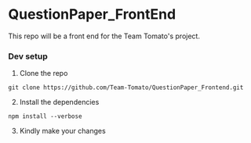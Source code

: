 # QuestionPaper_FrontEnd
This repo will be a front end for the Team Tomato's project.

### Dev setup
1. Clone the repo
```
git clone https://github.com/Team-Tomato/QuestionPaper_Frontend.git
```
2. Install the dependencies
```
npm install --verbose
```
3. Kindly make your changes